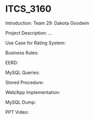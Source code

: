 # ITCS_3160

Introduction:
  Team 29: Dakota Goodwin
  
  Project Description: ...


Use Case for Rating System:


Business Rules:


EERD: 


MySQL Queries:


Stored Procedure:


Web/App Implementation:


MySQL Dump:


PPT Video:
